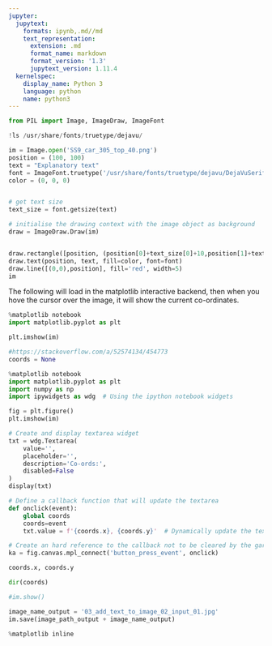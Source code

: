 ```yaml
---
jupyter:
  jupytext:
    formats: ipynb,.md//md
    text_representation:
      extension: .md
      format_name: markdown
      format_version: '1.3'
      jupytext_version: 1.11.4
  kernelspec:
    display_name: Python 3
    language: python
    name: python3
---
```


```python
from PIL import Image, ImageDraw, ImageFont
```

```python
!ls /usr/share/fonts/truetype/dejavu/
```

```python
im = Image.open('SS9_car_305_top_40.png')
position = (100, 100)
text = "Explanatory text"
font = ImageFont.truetype('/usr/share/fonts/truetype/dejavu/DejaVuSerif-Bold.ttf', 64)
color = (0, 0, 0)
```

```python

# get text size
text_size = font.getsize(text)

# initialise the drawing context with the image object as background
draw = ImageDraw.Draw(im)


draw.rectangle([position, (position[0]+text_size[0]+10,position[1]+text_size[1]+10)], fill='orange', outline='orange', width=5)
draw.text(position, text, fill=color, font=font)
draw.line([(0,0),position], fill='red', width=5)
im
```

The following will load in the matplotlib interactive backend, then when you hove the cursor over the image, it will show the current co-ordinates.

```python
%matplotlib notebook
import matplotlib.pyplot as plt

plt.imshow(im)
```

```python
#https://stackoverflow.com/a/52574134/454773
coords = None

%matplotlib notebook
import matplotlib.pyplot as plt
import numpy as np
import ipywidgets as wdg  # Using the ipython notebook widgets

fig = plt.figure()
plt.imshow(im)

# Create and display textarea widget
txt = wdg.Textarea(
    value='',
    placeholder='',
    description='Co-ords:',
    disabled=False
)
display(txt)

# Define a callback function that will update the textarea
def onclick(event):
    global coords
    coords=event
    txt.value = f'{coords.x}, {coords.y}'  # Dynamically update the text box above

# Create an hard reference to the callback not to be cleared by the garbage collector
ka = fig.canvas.mpl_connect('button_press_event', onclick)
```

```python
coords.x, coords.y
```

```python
dir(coords)
```

```python
#im.show()
```

```python
image_name_output = '03_add_text_to_image_02_input_01.jpg'
im.save(image_path_output + image_name_output)
```

```python
%matplotlib inline
```

```python

```
